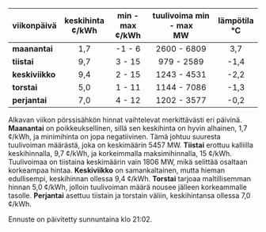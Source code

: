 | viikonpäivä  | keskihinta<br>¢/kWh | min - max<br>¢/kWh | tuulivoima min - max<br>MW | lämpötila<br>°C |
|:-------------|:----------------:|:----------------:|:-------------:|:-------------:|
| **maanantai** |      1,7      |      -1 - 6      |    2600 - 6809    |      3,7      |
| **tiistai**   |      9,7      |      3 - 15      |    979 - 2589     |     -1,4      |
| **keskiviikko**|      9,4      |      2 - 15      |   1243 - 4531     |     -2,2      |
| **torstai**   |      5,0      |      1 - 11      |   1144 - 7086     |     -1,3      |
| **perjantai** |      7,0      |      4 - 12      |   1202 - 3577     |     -0,2      |

Alkavan viikon pörssisähkön hinnat vaihtelevat merkittävästi eri päivinä. **Maanantai** on poikkeuksellinen, sillä sen keskihinta on hyvin alhainen, 1,7 ¢/kWh, ja minimihinta on jopa negatiivinen. Tämä johtuu suuresta tuulivoiman määrästä, joka on keskimäärin 5457 MW. **Tiistai** erottuu kalliilla keskihinnalla, 9,7 ¢/kWh, ja korkeimmalla maksimihinnalla, 15 ¢/kWh. Tuulivoimaa on tiistaina keskimäärin vain 1806 MW, mikä selittää osaltaan korkeampaa hintaa. **Keskiviikko** on samankaltainen, mutta hieman edullisempi, keskihinnan ollessa 9,4 ¢/kWh. **Torstai** tarjoaa maltillisemman hinnan 5,0 ¢/kWh, jolloin tuulivoiman määrä nousee jälleen korkeammalle tasolle. **Perjantai** asettuu tiistain ja torstain väliin, keskihintansa ollessa 7,0 ¢/kWh.

Ennuste on päivitetty sunnuntaina klo 21:02.